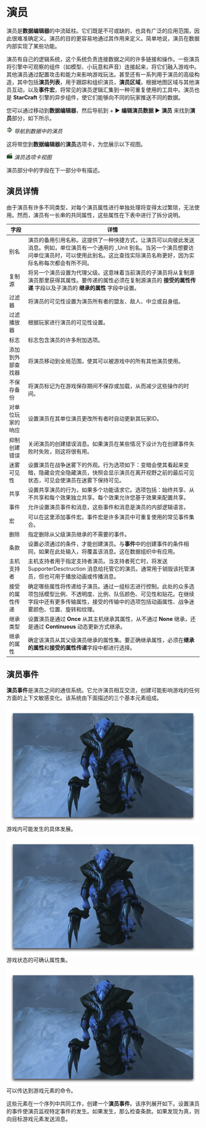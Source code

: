 # 演员

演员是**数据编辑器**的中流砥柱。它们既是不可或缺的，也具有广泛的应用范围，因此很难准确定义。演员的目的更容易地通过其作用来定义。简单地说，演员在数据内部实现了某些功能。

演员有自己的逻辑系统，这个系统负责连接数据之间的许多链接和操作。一些演员将引擎中可观察的组件（如模型、小玩意和声音）连接起来，将它们融入游戏中。其他演员通过配置攻击和能力来影响游戏玩法。甚至还有一系列用于演员的高级构造，其中包括**演员列表**，用于跟踪和组织演员，**演员区域**，根据地图区域与其他演员互动，以及**事件宏**，将常见的演员逻辑汇集到一种可重复使用的工具中。演员也是 **StarCraft** 引擎的异步组件，使它们能够向不同的玩家推送不同的数据。

您可以通过移动到**数据编辑器**，然后导航到 + ▶︎ **编辑演员数据** ▶︎ **演员** 来找到**演员**部分，如下所示。

![导航到数据中的演员](./resources/060_Actors4.png)
*导航到数据中的演员*

这将带您到**数据编辑器**的**演员**选项卡，为您展示以下视图。

![演员选项卡视图](./resources/060_Actors5.png)
*演员选项卡视图*

演员部分中的字段在下一部分中有描述。

## 演员详情

由于演员有许多不同类型，对每个演员属性进行单独处理将变得太过繁琐，无法使用。然而，演员有一长串的共同属性，这些属性在下表中进行了拆分说明。

| 字段                       | 详情                                                                                                                                                                                                                                                                                                                                                                                                                            |
| --------------------------- | ---------------------------------------------------------------------------------------------------------------------------------------------------------------------------------------------------------------------------------------------------------------------------------------------------------------------------------------------------------------------------------------------------------------------------------- |
| 别名                     | 演员的备用引用名称。这提供了一种快捷方式，让演员可以向彼此发送消息。例如，单位演员有一个通用的 \_Unit 别名。当另一个演员想要访问单位演员时，可以使用此别名。这比查找实际演员名称更好，因为实际名称每次都会有所不同。                                                                                    |
| 复制源                 | 将另一个演员设置为代理父级。这意味着当前演员的子演员将从复制源演员那里获得其属性。要传递的属性必须在复制源演员的 **接受的属性传递** 字段以及子演员的 **继承的属性** 字段中设置。                                                                                                                     |
| 过滤器                      | 将演员的可见性设置为演员所有者的盟友、敌人、中立或自身组。                                                                                                                                                                                                                                                                                                                                     |
| 过滤播放器               | 根据玩家进行演员的可见性设置。                                                                                                                                                                                                                                                                                                                                                                                |
| 标志              | 标志包含演员的许多附加选项。                                                                                                                                                                                                                                                                                                                                                                       |
| 添加到外部查找器      | 将演员移动到全局范围，使其可以被游戏中的所有其他演员使用。                                                                                                                                                                                                                                                                                                                                               |
| 不保存备份                   | 将演员标记为在游戏保存期间不保存或加载，从而减少这些操作的时间。                                                                                                                                                                                                                                                                                                                                     |
| 对单位玩家的响应     | 设置演员在其单位演员更改所有者时自动更新其玩家ID。                                                                                                                                                                                                                                                                                                                                            |
| 抑制创建错误    | 关闭演员的创建错误消息。如果演员在某些情况下设计为在创建事件失败时失败，则这将很有用。                                                                                                                                                                                                                                                                                       |
| 迷雾可见性              | 设置演员在战争迷雾下的外观。行为选项如下：变暗会使其看起来变暗，隐藏会完全隐藏演员，快照会显示演员在离开视野之前的最后可见状态，可见会使演员在迷雾下保持可见。                                                                                                                                                                                                                      |
| 共享                     | 设置共享演员的行为，如果多个功能请求它。选项包括：始终共享、从不共享和每个效果独立共享。每个效果允许您基于效果来配置共享。                                                                                                                                                                                                                 |
| 事件                      | 允许设置演员事件和消息，这些事件和消息是演员的内部逻辑语言。                                                                                                                                                                                                                                                                                                                                 |
| 宏                      | 可以在这里添加事件宏。事件宏是许多演员中可重复使用的常见事件集合。                                                                                                                                                                                                                                                                                                                        |
| 删除                      | 指定删除从父级演员继承的不需要的事件。                                                                                                                                                                                                                                                                                                                                                            |
| 条款                    | 设置必须通过的条件，才能创建演员。与**事件**中的创建事件的条件相同，如果在此处输入，将覆盖该消息。这在数据组织中有应用。                                                                                                                                                                                                          |
| 主机支持者              | 主机支持者用于指定支持者演员。当支持者死亡时，将发送 SupporterDesctruction 消息给托管它的演员。通常用于销毁该托管演员，但也可用于播放动画或传播消息。                                                                                                                                                                |
| 接受的属性传递 | 确定哪些属性将传递给子演员。通过一组标志进行控制。此处的众多选项包括模型比例、不透明度、比例、队伍颜色、可见性和贴花。在继续字段中还有更多传输属性，接受的传输中的选项包括动画属性、战争迷雾颜色、位置、旋转和纹理。 |
| 继承类型               | 设置演员是通过 **Once** 从其主机继承其属性，从不通过 **None** 继承，还是通过 **Continuous** 动态更新方式继承。                                                                                                                                                                                                                                                                                 |
| 继承的属性       | 确定该演员从其父级演员继承的属性集。要正确继承属性，必须在**继承的属性**和**接受的属性传递**字段中都进行选择。                                                                                                                                                                                                                 |

## 演员事件

**演员事件**是演员之间的通信系统。它允许演员相互交流，创建可能影响游戏的任何方面的上下文敏感变化。该系统由下面描述的三个基本元素组成。

[![Image](./resources/060_Actors3.png)](./resources/060_Actors3.png) 游戏内可能发生的具体发展。

[![Image](./resources/060_Actors3.png)](./resources/060_Actors3.png) 游戏状态的可确认属性集。

[![Image](./resources/060_Actors3.png)](./resources/060_Actors3.png) 可以传达到游戏元素的命令。

这些元素在一个序列中共同工作，创建一个**演员事件**。该序列展开如下。设置演员的事件使演员监视特定事件的发生。如果发生，那么检查条款。如果发现为真，则向目标游戏元素发送消息。